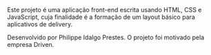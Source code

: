 Este projeto é uma aplicação front-end escrita usando HTML, CSS e JavaScript, cuja finalidade é a formação de um layout básico para aplicativos de delivery.

Desenvolvido por Philippe Idalgo Prestes.
O projeto foi motivado pela empresa Driven.

